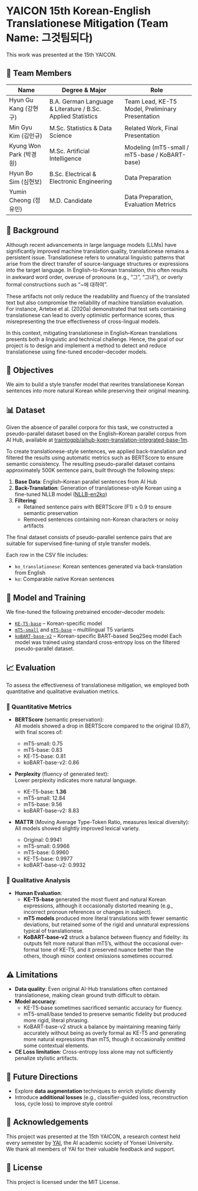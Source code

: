 # YAICON 15th Korean-English Translationese Mitigation (Team Name: 그것팀되다)
This work was presented at the 15th YAICON.

## 👥 Team Members

| Name                | Degree & Major                                   | Role                                         |
|---------------------|--------------------------------------------------|----------------------------------------------|
| Hyun Gu Kang (강현구)     | B.A. German Language & Literature / B.Sc. Applied Statistics | Team Lead, KE-T5 Model, Preliminary Presentation |
| Min Gyu Kim (김민규)       | M.Sc. Statistics & Data Science             | Related Work, Final Presentation             |
| Kyung Won Park (박경원)  | M.Sc. Artificial Intelligence               |  Modeling (mT5-small / mT5-base / KoBART-base)               |
| Hyun Bo Sim (심현보)       | B.Sc. Electrical & Electronic Engineering   | Data Preparation                |
| Yumin Cheong (정유민)      | M.D. Candidate                              | Data Preparation, Evaluation Metrics                  |

## 📌 Background

Although recent advancements in large language models (LLMs) have significantly improved machine translation quality, translationese remains a persistent issue. Translationese refers to unnatural linguistic patterns that arise from the direct transfer of source-language structures or expressions into the target language. In English-to-Korean translation, this often results in awkward word order, overuse of pronouns (e.g., “그”, “그녀”), or overly formal constructions such as “~에 대하여”.

These artifacts not only reduce the readability and fluency of the translated text but also compromise the reliability of machine translation evaluation. For instance, Artetxe et al. (2020a) demonstrated that test sets containing translationese can lead to overly optimistic performance scores, thus misrepresenting the true effectiveness of cross-lingual models.

In this context, mitigating translationese in English–Korean translations presents both a linguistic and technical challenge. Hence, the goal of our project is to design and implement a method to detect and reduce translationese using fine-tuned encoder–decoder models.


## 🎯 Objectives

We aim to build a style transfer model that rewrites translationese Korean sentences into more natural Korean while preserving their original meaning.


## 📊 Dataset

Given the absence of parallel corpora for this task, we constructed a pseudo-parallel dataset based on the English–Korean parallel corpus from AI Hub, available at [traintogpb/aihub-koen-translation-integrated-base-1m](https://huggingface.co/datasets/traintogpb/aihub-koen-translation-integrated-base-1m).

To create translationese-style sentences, we applied back-translation and filtered the results using automatic metrics such as BERTScore to ensure semantic consistency. The resulting pseudo-parallel dataset contains approximately 500K sentence pairs, built through the following steps:

1. **Base Data**: English–Korean parallel sentences from AI Hub  
2. **Back-Translation**: Generation of translationese-style Korean using a fine-tuned NLLB model ([NLLB-en2ko](https://huggingface.co/NHNDQ/nllb-finetuned-en2ko))  
3. **Filtering**:
   - Retained sentence pairs with BERTScore (F1) ≥ 0.9 to ensure semantic preservation
   - Removed sentences containing non-Korean characters or noisy artifacts

The final dataset consists of pseudo-parallel sentence pairs that are suitable for supervised fine-tuning of style transfer models.

Each row in the CSV file includes:
- `ko_translationese`: Korean sentences generated via back-translation from English
- `ko`: Comparable native Korean sentences


## 🧠 Model and Training

We fine-tuned the following pretrained encoder–decoder models:

- [`KE-T5-base`](https://huggingface.co/KETI-AIR/ke-t5-base) – Korean-specific model
- [`mT5-small`](https://huggingface.co/google/mt5-small) and [`mT5-base`](https://huggingface.co/google/mt5-base) – multilingual T5 variants
- [`koBART-base-v2`](https://huggingface.co/gogamza/kobart-base-v2) – Korean-specific BART-based Seq2Seq model 
Each model was trained using standard cross-entropy loss on the filtered pseudo-parallel dataset.



## 📈 Evaluation

To assess the effectiveness of translationese mitigation, we employed both quantitative and qualitative evaluation metrics.

### 🔢 Quantitative Metrics

- **BERTScore** (semantic preservation):  
  All models showed a drop in BERTScore compared to the original (0.87), with final scores of:
  - mT5-small: 0.75  
  - mT5-base: 0.83  
  - KE-T5-base: 0.81
  - koBART-base-v2: 0.86

- **Perplexity** (fluency of generated text):  
  Lower perplexity indicates more natural language.  
  - KE-T5-base: **1.36**  
  - mT5-small: 12.84  
  - mT5-base: 9.56
  - koBART-base-v2: 8.83

- **MATTR** (Moving Average Type-Token Ratio, measures lexical diversity):  
  All models showed slightly improved lexical variety.  
  - Original: 0.9941  
  - mT5-small: 0.9966  
  - mT5-base: 0.9960  
  - KE-T5-base: 0.9977
  - koBART-base-v2: 0.9932

### 👀 Qualitative Analysis

- **Human Evaluation**:  
  - **KE-T5-base** generated the most fluent and natural Korean expressions, although it occasionally distorted meaning (e.g., incorrect pronoun references or changes in subject).
  - **mT5 models** produced more literal translations with fewer semantic deviations, but retained some of the rigid and unnatural expressions typical of translationese.
  - **KoBART-base-v2** struck a balance between fluency and fidelity: its outputs felt more natural than mT5’s, without the occasional over‐formal tone of KE-T5, and it preserved nuance better than the others, though minor context omissions sometimes occurred.



## ⚠️ Limitations

- **Data quality**: Even original AI-Hub translations often contained translationese, making clean ground truth difficult to obtain.
- **Model accuracy**:
   - KE-T5-base sometimes sacrificed semantic accuracy for fluency.
   - mT5-small/base tended to preserve semantic fidelity but produced more rigid, literal phrasing.
   - KoBART-base-v2 struck a balance by maintaining meaning fairly accurately without being as overly formal as KE-T5 and generating more natural expressions than mT5, though it occasionally omitted some contextual elements.
- **CE Loss limitation**: Cross-entropy loss alone may not sufficiently penalize stylistic artifacts.



## 🔮 Future Directions

- Explore **data augmentation** techniques to enrich stylistic diversity
- Introduce **additional losses** (e.g., classifier-guided loss, reconstruction loss, cycle loss) to improve style control

## 🙋 Acknowledgements

This project was presented at the 15th YAICON, a research contest held every semester by [YAI](https://y-ai.notion.site/), the AI academic society of Yonsei University.  
We thank all members of YAI for their valuable feedback and support.

## 📄 License

This project is licensed under the MIT License.

